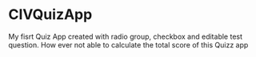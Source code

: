 # CIVQuizApp
My fisrt Quiz App created with radio group, checkbox and editable test question.
How ever not able to calculate the total score of this Quizz app
